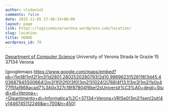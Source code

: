 ```yaml
---
author: vlsdaniel
comments: false
date: 2015-11-05 17:40:33+00:00
layout: page
link: https://logicseminarverona.wordpress.com/location/
slug: location
title: VENUE
wordpress_id: 70
---
```


[Department of Computer Science](http://www.di.univr.it/)
University of Verona
Strada le Grazie 15
37134 Verona

[googlemaps https://www.google.com/maps/embed?pb=!1m18!1m12!1m3!1d2801.2802520280793!2d10.99696231526116!3d45.403687945500664!2m3!1f0!2f0!3f0!3m2!1i1024!2i768!4f13.1!3m3!1m2!1s0x477f5faf868acad7%3A0x327c18f87804f6be!2sUniversit%C3%A0+degli+Studi+di+Verona+-+Dipartimento+di+Informatica%2C+37134+Verona+VR!5e0!3m2!1sen!2sit!4v1446745112246&w=700&h=450]
